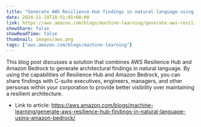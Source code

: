 ```yaml
---
title: "Generate AWS Resilience Hub findings in natural language using Amazon Bedrock"
date: 2024-11-18T18:51:01+00:00
link: https://aws.amazon.com/blogs/machine-learning/generate-aws-resilience-hub-findings-in-natural-language-using-amazon-bedrock/
showShare: false
showReadTime: false
thumbnail: images/aws.png
tags: ["aws.amazon.com/blogs/machine-learning"]
---
```

This blog post discusses a solution that combines AWS Resilience Hub and Amazon Bedrock to generate architectural findings in natural language. By using the capabilities of Resilience Hub and Amazon Bedrock, you can share findings with C-suite executives, engineers, managers, and other personas within your corporation to provide better visibility over maintaining a resilient architecture.

- Link to article: https://aws.amazon.com/blogs/machine-learning/generate-aws-resilience-hub-findings-in-natural-language-using-amazon-bedrock/